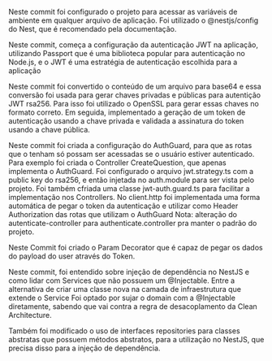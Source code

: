 Neste commit foi configurado o projeto para acessar as variáveis de ambiente em qualquer arquivo de aplicação.
Foi utilizado o @nestjs/config do Nest, que é recomendado pela documentação.

Neste commit, começa a configuração da autenticação JWT na aplicação, utilizando Passport que é uma biblioteca popular para autenticação no Node.js, e o JWT é uma estratégia de autenticação escolhida para a aplicação

Neste commit foi convertido o conteúdo de um arquivo para base64 e essa conversão foi usada para gerar chaves privadas e públicas para autentição JWT rsa256. Para isso foi utilizado o OpenSSL para gerar essas chaves no formato correto. Em seguida, implementado a geração de um token de autenticação usando a chave privada e validada a assinatura do token usando a chave pública.

Neste commit foi criada a configuração do AuthGuard, para que as rotas que o tenham só possam ser acessadas se o usuário estiver autenticado.
Para exemplo foi criada o Controller CreateQuestion, que apenas implementa o AuthGuard.
Foi configurado o arquivo jwt.strategy.ts com a public key do rsa256, e então injetada no auth.module para ser vista pelo projeto.
Foi também cfriada uma classe jwt-auth.guard.ts para facilitar a implementação nos Controllers.
No client.http foi implementada uma forma automática de pegar o token da autenticação e utilizar como Header Authorization das rotas que utilizam o AuthGuard
Nota: alteração do autenticate-controller para authenticate.controller pra manter o padrão do projeto.

Neste Commit foi criado o Param Decorator que é capaz de pegar os dados do payload do user através do Token.

Neste commit, foi entendido sobre injeção de dependência no NestJS e como lidar com Services que não possuem um @Injectable.
Entre a alternativa de criar uma classe nova na camada de infraestrutura que extende o Service
Foi optado por sujar o domain com a @Injectable diretamente, sabendo que vai contra a regra de desacoplamento da Clean Architecture.

Também foi modificado o uso de interfaces repositories para classes abstratas que possuem métodos abstratos, para a utilização no NestJS, que precisa disso para a injeção de dependência.
